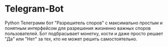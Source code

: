 # Telegram-Bot
Python
Телеграмм бот "Разрешитель споров" с максимально простым и понятным интерфейсом для разрешения жизненно важных споров пользователей.
Бот подбрасывает монетку, кости и даже просто решает "Да" или "Нет" за тех, кто не может решить самостоятельно.
